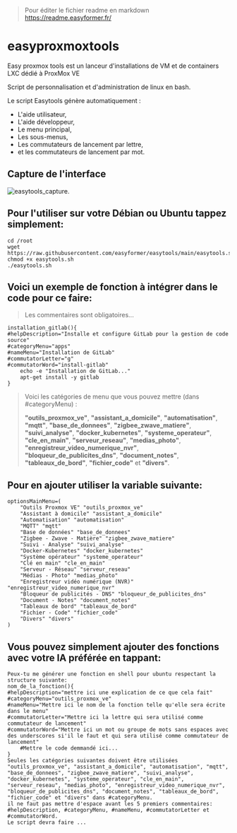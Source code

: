 
> Pour éditer le fichier readme en markdown https://readme.easyformer.fr/


# easyproxmoxtools
Easy proxmox tools est un lanceur d'installations de VM et de containers LXC dédié à ProxMox VE

Script de personnalisation et d'administration de linux en bash.

Le script Easytools génère automatiquement :
 - L'aide utilisateur,
 - L'aide développeur,
 - Le menu principal,
 - Les sous-menus,
 - Les commutateurs de lancement par lettre,
 - et les commutateurs de lancement par mot.

## Capture de l'interface

![easytools_capture](/easytools_capture.png "easytools_capture").

## Pour l'utiliser sur votre Débian ou Ubuntu tappez simplement:
    
    cd /root
    wget https://raw.githubusercontent.com/easyformer/easytools/main/easytools.sh
    chmod +x easytools.sh
    ./easytools.sh
    

## Voici un exemple de fonction à intégrer dans le code pour ce faire:
> Les commentaires sont obligatoires...

    installation_gitlab(){
    #helpDescription="Installe et configure GitLab pour la gestion de code source"
    #categoryMenu="apps" 
    #nameMenu="Installation de GitLab"
    #commutatorLetter="g"
    #commutatorWord="install-gitlab"
        echo -e "Installation de GitLab..."
        apt-get install -y gitlab
    }


> Voici les catégories de menu que vous pouvez mettre (dans #categoryMenu) :
> 
> **"outils_proxmox_ve"**, **"assistant_a_domicile"**, **"automatisation"**, **"mqtt"**, **"base_de_donnees"**, **"zigbee_zwave_matiere"**, **"suivi_analyse"**, **"docker_kubernetes"**, **"systeme_operateur"**, **"cle_en_main"**, **"serveur_reseau"**, **"medias_photo"**, **"enregistreur_video_numerique_nvr"**, **"bloqueur_de_publicites_dns"**, **"document_notes"**, **"tableaux_de_bord"**, **"fichier_code"** et **"divers"**.


## Pour en ajouter utiliser la variable suivante:

    optionsMainMenu=(
        "Outils Proxmox VE" "outils_proxmox_ve"
        "Assistant à domicile" "assistant_a_domicile"
        "Automatisation" "automatisation"
        "MQTT" "mqtt"
        "Base de données" "base_de_donnees"
        "Zigbee - Zwave - Matière" "zigbee_zwave_matiere"
        "Suivi - Analyse" "suivi_analyse"
        "Docker-Kubernetes" "docker_kubernetes"
        "Système opérateur" "systeme_operateur"
        "Clé en main" "cle_en_main"
        "Serveur - Réseau" "serveur_reseau"
        "Médias - Photo" "medias_photo"
        "Enregistreur vidéo numérique (NVR)" "enregistreur_video_numerique_nvr"
        "Bloqueur de publicités - DNS" "bloqueur_de_publicites_dns"
        "Document - Notes" "document_notes"
        "Tableaux de bord" "tableaux_de_bord"
        "Fichier - Code" "fichier_code"
        "Divers" "divers"
    )

## Vous pouvez simplement ajouter des fonctions avec votre IA préférée en tappant:

    Peux-tu me générer une fonction en shell pour ubuntu respectant la structure suivante:
    nom_de_la_fonction(){
    #helpDescription="mettre ici une explication de ce que cela fait"
    #categoryMenu="outils_proxmox_ve"
    #nameMenu="Mettre ici le nom de la fonction telle qu'elle sera écrite dans le menu"
    #commutatorLetter="Mettre ici la lettre qui sera utilisé comme commutateur de lancement"
    #commutatorWord="Mettre ici un mot ou groupe de mots sans espaces avec des underscores si'il le faut et qui sera utilisé comme commutateur de lancement"
        #Mettre le code demmandé ici...   
    }
    Seules les catégories suivantes doivent être utilisées "outils_proxmox_ve", "assistant_a_domicile", "automatisation", "mqtt", "base_de_donnees", "zigbee_zwave_matiere", "suivi_analyse", "docker_kubernetes", "systeme_operateur", "cle_en_main", "serveur_reseau", "medias_photo", "enregistreur_video_numerique_nvr", "bloqueur_de_publicites_dns", "document_notes", "tableaux_de_bord", "fichier_code" et "divers" dans #categoryMenu.
    il ne faut pas mettre d'espace avant les 5 premiers commentaires: #helpDescription, #categoryMenu, #nameMenu, #commutatorLetter et #commutatorWord.
    Le script devra faire ...






